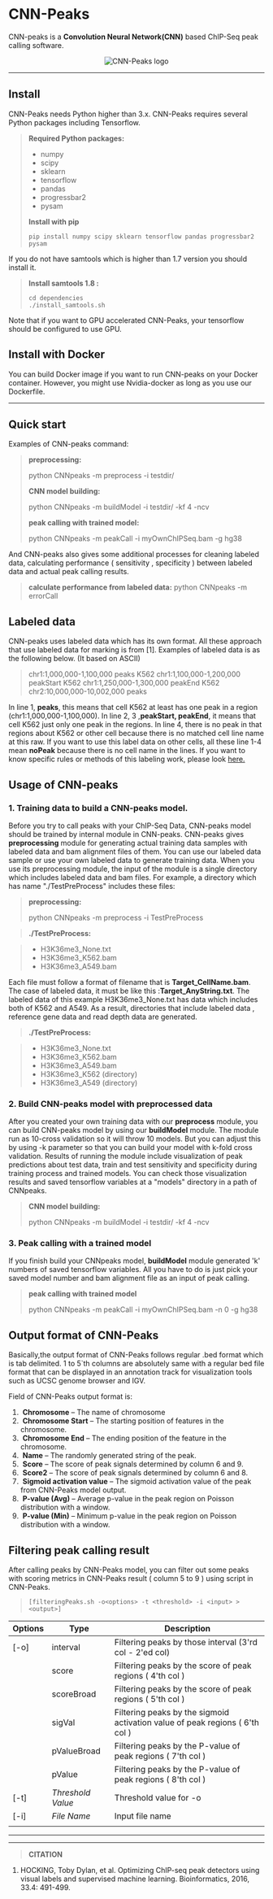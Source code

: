 CNN-Peaks
===================

CNN-peaks is a **Convolution Neural Network(CNN)** based ChIP-Seq peak calling software. 

<p align="center">
    <img src="https://github.com/odb9402/ConvPeaks/blob/master/CNNpeaks.tif" alt="CNN-Peaks logo">
</p>

----------

Install
-------------

CNN-Peaks needs Python higher than 3.x. CNN-Peaks requires several Python packages including Tensorflow. 

> **Required Python packages:**
>
> -  numpy
> -  scipy
> -  sklearn
> -  tensorflow
> -  pandas
> -  progressbar2
> -  pysam
>
> **Install with pip**
>
> ```
> pip install numpy scipy sklearn tensorflow pandas progressbar2 pysam
> ```



If you do not have samtools which is higher than 1.7 version you should install it.

> **Install samtools 1.8 :**
>
> ```
> cd dependencies
> ./install_samtools.sh
> ```
>
> 

Note that if you want to GPU accelerated CNN-Peaks, your tensorflow should be configured to use GPU.

Install with Docker
-------------

You can build Docker image if you want to run CNN-peaks on your Docker container. However, you might use Nvidia-docker as long as you use our Dockerfile.

---------

Quick start
-------------
Examples of CNN-peaks command:


> **preprocessing:**
>
> python CNNpeaks -m preprocess -i testdir/
>
> **CNN model building:**
>
> python CNNpeaks -m buildModel -i testdir/ -kf 4 -ncv
>
> **peak calling with trained model:**
>
> python CNNpeaks -m peakCall -i myOwnChIPSeq.bam -g hg38

And CNN-peaks also gives some additional processes for cleaning labeled data, calculating performance ( sensitivity , specificity ) between labeled data and actual peak calling results.



> **calculate performance from labeled data:**
> python CNNpeaks -m errorCall 





Labeled data
--------------- 
CNN-peaks uses labeled data which has its own format. All these approach that use labeled data for marking is from [1]. Examples of labeled data is as the following below. (It based on ASCII)

>
> chr1:1,000,000-1,100,000 peaks K562
> chr1:1,100,000-1,200,000 peakStart K562
> chr1:1,250,000-1,300,000 peakEnd K562
> chr2:10,000,000-10,002,000 peaks


In line 1, **peaks**, this means that cell K562 at least has one peak in a region (chr1:1,000,000-1,100,000). In line 2, 3 ,**peakStart, peakEnd**,  it means that cell K562 just only one peak in the regions. In line 4, there is no peak in that regions about K562 or other cell because there is no matched cell line name at this raw. If you want to use this label data on other cells,  all these line 1-4 mean **noPeak** because there is no cell name in  the lines.  If you want to know specific rules or methods of this labeling work, please look [here.](https://academic.oup.com/bioinformatics/article/33/4/491/2608653/Optimizing-ChIP-seq-peak-detectors-using-visual)


Usage of CNN-peaks
---------------
### **1. Training data to build a CNN-peaks model.**

Before you try to call peaks with your ChIP-Seq Data, CNN-peaks model should be trained by internal module in CNN-peaks. CNN-peaks gives **preprocessing** module for generating actual training data samples with labeled data and bam alignment files of them. You can use our labeled data sample or use your own labeled data to generate training data. When you use its preprocessing module, the input of the module is a single directory which includes labeled data and bam files. For example, a directory which has name "./TestPreProcess" includes these files:

> **preprocessing:**
>
> python CNNpeaks -m preprocess -i TestPreProcess

> **./TestPreProcess:**

> - H3K36me3_None.txt 
> - H3K36me3_K562.bam
> - H3K36me3_A549.bam

Each file must follow a format of filename that is **Target_CellName.bam**. The case of labeled data, it must be like this :**Target_AnyString.txt**. The labeled data of this example H3K36me3_None.txt has data which includes both of K562 and A549.
As a result, directories that include labeled data , reference gene data and read depth data are generated.

> **./TestPreProcess:**

> - H3K36me3_None.txt 
> - H3K36me3_K562.bam
> - H3K36me3_A549.bam
> - H3K36me3_K562 (directory)
> - H3K36me3_A549 (directory)



### **2. Build CNN-peaks model with preprocessed data**

After you created your own training data with our **preprocess** module, you can build CNN-peaks model by using our **buildModel** module. The module run as 10-cross validation so it will throw 10 models. But you can adjust this by using -k parameter so that you can build your model with k-fold cross validation. Results of running the module include visualization of peak predictions about test data, train and test sensitivity and specificity during training process and trained models. You can check those visualization results and saved tensorflow variables at a "models" directory in a path of CNNpeaks.

> **CNN model building:**
>
> python CNNpeaks -m buildModel -i testdir/ -kf 4 -ncv



### **3. Peak calling with a trained model**

If you finish build your CNNpeaks model, **buildModel** module generated 'k' numbers of saved tensorflow variables. All you have to do is just pick your saved model number and bam alignment file as an input of peak calling.

> **peak calling with trained model**
>
> python CNNpeaks -m peakCall -i myOwnChIPSeq.bam -n 0 -g hg38



## Output format of CNN-Peaks

Basically,the output format of CNN-Peaks follows regular .bed format which is tab delimited. 1 to 5`th columns are absolutely same with a regular bed file format that can be displayed in an annotation track for visualization tools such as UCSC genome browser and IGV.

Field of CNN-Peaks output format is:

1. ​       **Chromosome** – The name of chromosome
2. ​       **Chromosome Start** – The starting position of features in the chromosome.
3. ​       **Chromosome End** – The ending position of the feature in the chromosome.
4. ​       **Name** – The randomly generated string of the peak.
5. ​        **Score** – The score of peak signals determined by column 6 and 9.
6. ​        **Score2** – The score of peak signals determined by column 6 and 8.
7. ​        **Sigmoid activation value** – The sigmoid activation value of the peak from CNN-Peaks model output.
8. ​       **P-value (Avg)** – Average p-value in the peak region on Poisson distribution with a window.
9. ​       **P-value (Min)** – Minimum p-value in the peak region on Poisson distribution with a window.



## Filtering peak calling result

After calling peaks by CNN-Peaks model, you can filter out some peaks with scoring metrics in CNN-Peaks result ( column 5 to 9 ) using script in CNN-Peaks.

> ```
> [filteringPeaks.sh -o<options> -t <threshold> -i <input> > <output>]
> ```

| Options | Type              | Description                                                  |
| ------- | ----------------- | ------------------------------------------------------------ |
| [-o]    | interval          | Filtering peaks by those interval (3'rd col - 2'ed col)      |
|         | score             | Filtering peaks by the score of peak regions ( 4'th col )    |
|         | scoreBroad        | Filtering peaks by the score of peak regions ( 5'th col )    |
|         | sigVal            | Filtering peaks by the sigmoid activation value of peak regions ( 6'th col ) |
|         | pValueBroad       | Filtering peaks by the P-value of peak regions ( 7'th col )  |
|         | pValue            | Filtering peaks by the P-value of peak regions ( 8'th col )  |
| [-t]    | *Threshold Value* | Threshold value for -o                                       |
| [-i]    | *File Name*       | Input file name                                              |
|         |                   |                                                              |




------
------
>**CITATION**

1. HOCKING, Toby Dylan, et al. Optimizing ChIP-seq peak detectors using visual labels and supervised machine learning. Bioinformatics, 2016, 33.4: 491-499.